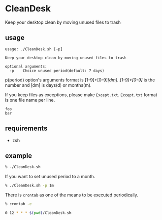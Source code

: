 # CleanDesk
Keep your desktop clean by moving unused files to trash

## usage
```
usage: ./CleanDesk.sh [-p]

Keep your desktop clean by moving unused files to trash

optional arguments:
  -p	Choice unused period(default: 7 days)
```

p(period) option's arguments format is [1-9]+[0-9]*[dm].
[1-9]+[0-9]* is the number and [dm] is days(d) or months(m).

If you keep files as exceptions, please make `Except.txt`.
`Except.txt` format is one file name per line.
```
foo
bar
```

## requirements
* zsh

## example
```zsh
% ./CleanDesk.sh
```

If you want to set unused period to a month.
```zsh
% ./CleanDesk.sh -p 1m
```

There is `crontab` as one of the means to be executed periodically.
```zsh
% crontab -e

0 12 * * * $(pwd)/CleanDesk.sh
```
